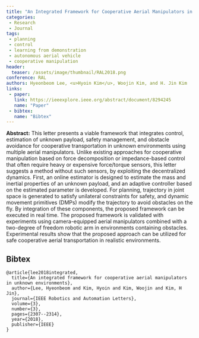 ```yaml
---
title: "An Integrated Framework for Cooperative Aerial Manipulators in Unknown Environments"
categories:
 - Research
 - Journal
tags:
 - planning
 - control
 - learning from demonstration
 - autonomous aerial vehicle
 - cooperative manipulation
header:
  teaser: /assets/image/thumbnail/RAL2018.png
conference: RAL
authors: Hyeonbeom Lee, <u>Hyoin Kim</u>, Woojin Kim, and H. Jin Kim
links: 
 - paper: 
   link: https://ieeexplore.ieee.org/abstract/document/8294245
   name: "Paper"
 - bibtex: 
   name: "Bibtex"
---
```


**Abstract:** This letter presents a viable framework that integrates control, estimation of unknown payload, safety management, and obstacle avoidance for cooperative transportation in unknown environments using multiple aerial manipulators. Unlike existing approaches for cooperative manipulation based on force decomposition or impedance-based control that often require heavy or expensive force/torque sensors, this letter suggests a method without such sensors, by exploiting the decentralized dynamics. First, an online estimator is designed to estimate the mass and inertial properties of an unknown payload, and an adaptive controller based on the estimated parameter is developed. For planning, trajectory in joint space is generated to satisfy unilateral constraints for safety, and dynamic movement primitives (DMPs) modify the trajectory to avoid obstacles on the fly. By integration of these components, the proposed framework can be executed in real time. The proposed framework is validated with experiments using camera-equipped aerial manipulators combined with a two-degree of freedom robotic arm in environments containing obstacles. Experimental results show that the proposed approach can be utilized for safe cooperative aerial transportation in realistic environments.

## Bibtex <a id="bibtex"></a>
```
@article{lee2018integrated,
  title={An integrated framework for cooperative aerial manipulators in unknown environments},
  author={Lee, Hyeonbeom and Kim, Hyoin and Kim, Woojin and Kim, H Jin},
  journal={IEEE Robotics and Automation Letters},
  volume={3},
  number={3},
  pages={2307--2314},
  year={2018},
  publisher={IEEE}
}
```



